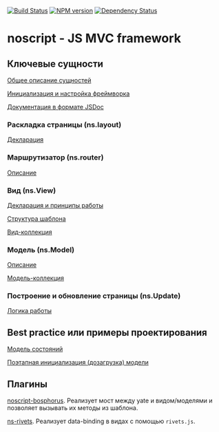 [![Build Status](https://travis-ci.org/yandex-ui/noscript.png?branch=master)](https://travis-ci.org/yandex-ui/noscript)
[![NPM version](https://badge.fury.io/js/noscript.png)](http://badge.fury.io/js/noscript)
[![Dependency Status](https://david-dm.org/yandex-ui/noscript.png)](https://david-dm.org/yandex-ui/noscript)
# noscript - JS MVC framework

## Ключевые сущности

[Общее описание сущностей](/doc/entities.md)

[Инициализация и настройка фреймворка](/doc/ns.init.md)

[Документация в формате JSDoc](https://yandex-ui.github.io/noscript/)

### Раскладка страницы (ns.layout)

[Декларация](/doc/ns.layout.md)

### Маршрутизатор (ns.router)

[Описание](/doc/ns.router.md)

### Вид (ns.View)

[Декларация и принципы работы](/doc/ns.view.md)

[Структура шаблона](/doc/ns.view.yate.md)

[Вид-коллекция](/doc/ns.viewCollection.md)

### Модель (ns.Model)

[Описание](/doc/ns.model.md)

[Модель-коллекция](/doc/ns.modelCollection.md)

### Построение и обновление страницы (ns.Update)

[Логика работы](/doc/ns.update.logic.md)

## Best practice или примеры проектирования

[Модель состояний](/doc/patterns/ns.pattern.model.state.md)

[Поэтапная инициализация (дозагрузка) модели](/doc/patterns/ns.pattern.model.partial.md)

## Плагины

[noscript-bosphorus](https://github.com/yandex-ui/noscript-bosphorus). Реализует мост между yate и видом/моделями и позволяет вызывать их методы из шаблона.

[ns-rivets](https://github.com/Lapple/ns-rivets). Реализует data-binding в видах с помощью `rivets.js`.
